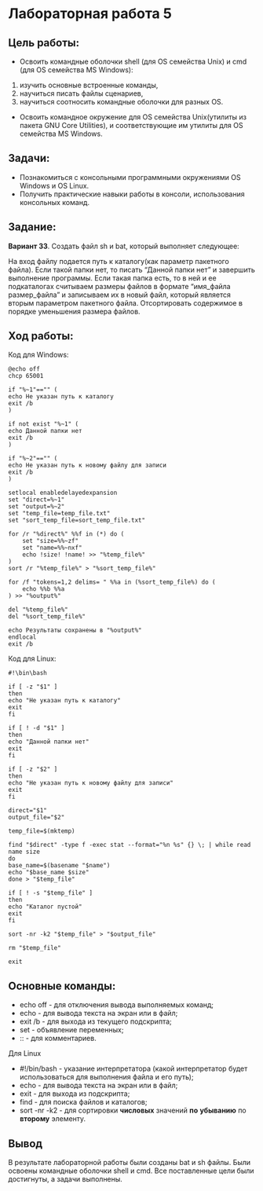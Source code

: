 # Лабораторная работа 5

## Цель работы:

* Освоить командные оболочки shell (для OS семейства Unix) и cmd (для OS семейства MS Windows):

1) изучить основные встроенные команды,
2) научиться писать файлы сценариев,
3) научиться соотносить командные оболочки для разных OS.

* Освоить командное окружение для OS семейства Unix(утилиты из пакета GNU Core Utilities), и соответствующие им утилиты для OS семейства MS Windows.


 ## Задачи:
* Познакомиться с консольными программными окружениями OS Windows и OS Linux.
* Получить практические навыки работы в консоли, использования консольных команд.

## Задание:

**Вариант 33**. Создать файл sh и bat, который выполняет следующее:

На вход файлу подается путь к каталогу(как параметр пакетного файла). Если такой папки нет, то писать “Данной папки нет” и завершить выполнение программы. Если такая папка есть, то в ней и ее подкаталогах считываем размеры файлов в формате “имя_файла размер_файла” и записываем их в новый файл, который является вторым параметром пакетного файла. Отсортировать содержимое в порядке уменьшения размера файлов.

## Ход работы:
Код для Windows:

```
@echo off
chcp 65001

if "%~1"=="" (
echo Не указан путь к каталогу
exit /b
)

if not exist "%~1" (
echo Данной папки нет
exit /b 
)

if "%~2"=="" (
echo Не указан путь к новому файлу для записи
exit /b
)

setlocal enabledelayedexpansion
set "direct=%~1"
set "output=%~2"
set "temp_file=temp_file.txt"
set "sort_temp_file=sort_temp_file.txt"

for /r "%direct%" %%f in (*) do (
    set "size=%%~zf"
    set "name=%%~nxf"
    echo !size! !name! >> "%temp_file%"
)
sort /r "%temp_file%" > "%sort_temp_file%"

for /f "tokens=1,2 delims= " %%a in (%sort_temp_file%) do (
    echo %%b %%a 
) >> "%output%"

del "%temp_file%"
del "%sort_temp_file%"

echo Результаты сохранены в "%output%"
endlocal
exit /b
```
Код для Linux:
```
#!\bin\bash

if [ -z "$1" ]
then
echo "Не указан путь к каталогу"
exit
fi

if [ ! -d "$1" ]
then
echo "Данной папки нет"
exit
fi

if [ -z "$2" ]
then
echo "Не указан путь к новому файлу для записи"
exit
fi

direct="$1"
output_file="$2"

temp_file=$(mktemp)

find "$direct" -type f -exec stat --format="%n %s" {} \; | while read name size
do
base_name=$(basename "$name")
echo "$base_name $size"
done > "$temp_file"

if [ ! -s "$temp_file" ]
then
echo "Каталог пустой"
exit
fi

sort -nr -k2 "$temp_file" > "$output_file"

rm "$temp_file"

exit
```

## Основные команды:

* echo off - для отключения вывода выполняемых команд;
* echo - для вывода текста на экран или в файл;
* exit /b - для выхода из текущего подскрипта;
* set - объявление переменных;
* :: - для комментариев.

Для Linux
* #!/bin/bash - указание интерпретатора (какой интерпретатор будет использоваться для выполнения файла и его путь);
* echo - для вывода текста на экран или в файл;
* exit - для выхода из подскрипта;
* find - для поиска файлов и каталогов;
* sort -nr -k2 - для сортировки **числовых** значений **по** **убыванию** по **второму** элементу.

## Вывод 

В результате лабораторной работы были созданы bat и sh файлы. Были освоены командные оболочки shell и cmd. Все поставленные цели были достигнуты, а задачи выполнены.


